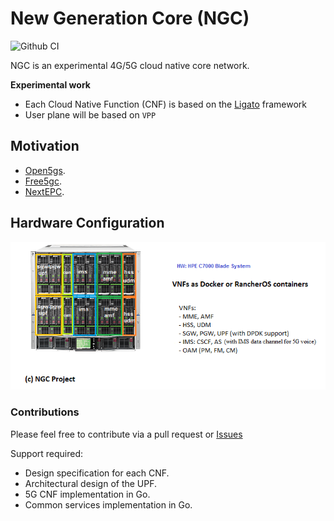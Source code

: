 # New Generation Core (NGC) 

![Github CI](https://github.com/eshikafe/ngc/workflows/CI/badge.svg)

NGC is an experimental 4G/5G cloud native core network.

**Experimental work**

- Each Cloud Native Function (CNF) is based on the [Ligato](https://ligato.io/) framework
- User plane will be based on `VPP`

## Motivation
- [Open5gs](https://github.com/acetcom/open5gs).
- [Free5gc](https://github.com/free5gc/free5gc).
- [NextEPC](https://github.com/nextepc/nextepc).


## Hardware Configuration
![NGC hardware configuration](ngc_hw.png)

### Contributions
Please feel free to contribute via a pull request or [Issues](https://github.com/eshikafe/ngc/issues)

Support required:
- Design specification for each CNF.
- Architectural design of the UPF.
- 5G CNF implementation in Go.
- Common services implementation in Go.


